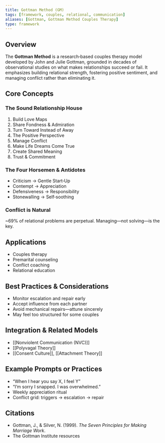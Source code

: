```yaml
---
title: Gottman Method (GM)
tags: [framework, couples, relational, communication]
aliases: [Gottman, Gottman Method Couples Therapy]
type: framework
---
```


<!-- @format -->

## Overview

The **Gottman Method** is a research‑based couples therapy model developed by John and Julie Gottman, grounded in decades of observational studies on what makes relationships succeed or fail. It emphasizes building relational strength, fostering positive sentiment, and managing conflict rather than eliminating it.

## Core Concepts

### The Sound Relationship House

1. Build Love Maps
2. Share Fondness & Admiration
3. Turn Toward Instead of Away
4. The Positive Perspective
5. Manage Conflict
6. Make Life Dreams Come True
7. Create Shared Meaning
8. Trust & Commitment

### The Four Horsemen & Antidotes

- Criticism → Gentle Start‑Up
- Contempt → Appreciation
- Defensiveness → Responsibility
- Stonewalling → Self‑soothing

### Conflict is Natural

~69% of relational problems are perpetual. Managing—not solving—is the key.

## Applications

- Couples therapy
- Premarital counseling
- Conflict coaching
- Relational education

## Best Practices & Considerations

- Monitor escalation and repair early
- Accept influence from each partner
- Avoid mechanical repairs—attune sincerely
- May feel too structured for some couples

## Integration & Related Models

- [[Nonviolent Communication (NVC)]]
- [[Polyvagal Theory]]
- [[Consent Culture]], [[Attachment Theory]]

## Example Prompts or Practices

- “When I hear you say X, I feel Y”
- “I’m sorry I snapped. I was overwhelmed.”
- Weekly appreciation ritual
- Conflict grid: triggers → escalation → repair

## Citations

- Gottman, J., & Silver, N. (1999). _The Seven Principles for Making Marriage Work_.
- The Gottman Institute resources
